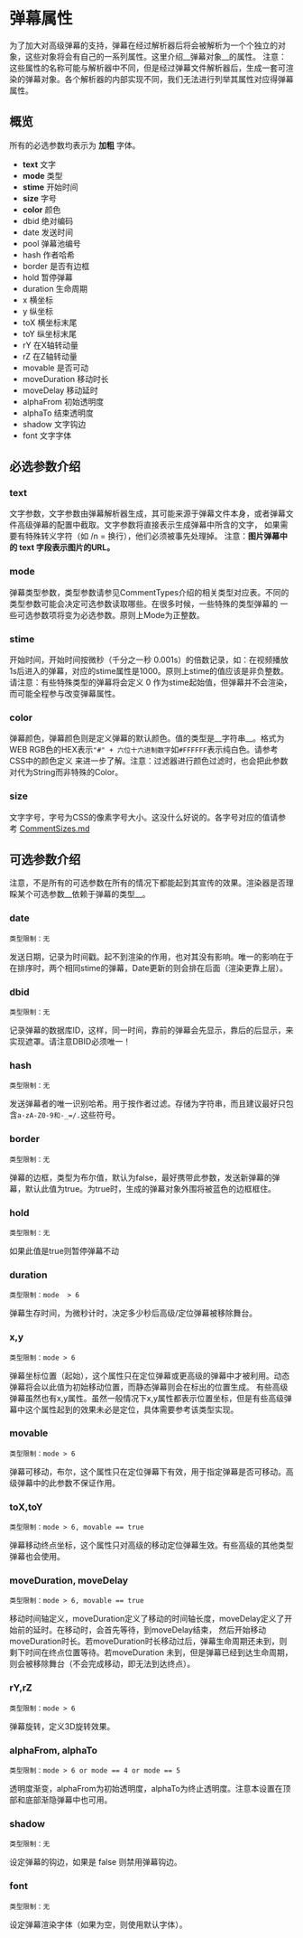 # 弹幕属性
为了加大对高级弹幕的支持，弹幕在经过解析器后将会被解析为一个个独立的对象，这些对象将会有自己的一系列属性。这里介绍__弹幕对象__的属性。
注意：这些属性的名称可能与解析器中不同，但是经过弹幕文件解析器后，生成一套可渲染的弹幕对象。各个解析器的内部实现不同，我们无法进行列举其属性对应得弹幕属性。

## 概览
所有的必选参数均表示为 __加粗__ 字体。
* __text__ 文字
* __mode__ 类型
* __stime__ 开始时间
* __size__ 字号
* __color__ 颜色
* dbid 绝对编码
* date 发送时间
* pool 弹幕池编号
* hash 作者哈希
* border 是否有边框
* hold 暂停弹幕
* duration 生命周期
* x 横坐标
* y 纵坐标
* toX 横坐标末尾
* toY 纵坐标末尾
* rY 在X轴转动量
* rZ 在Z轴转动量
* movable 是否可动
* moveDuration 移动时长
* moveDelay 移动延时
* alphaFrom 初始透明度
* alphaTo 结束透明度
* shadow 文字钩边
* font 文字字体

## 必选参数介绍
### text
文字参数，文字参数由弹幕解析器生成，其可能来源于弹幕文件本身，或者弹幕文件高级弹幕的配置中截取。文字参数将直接表示生成弹幕中所含的文字，
如果需要有特殊转义字符（如 /n = 换行），他们必须被事先处理掉。
注意：__图片弹幕中的 text 字段表示图片的URL。__

### mode
弹幕类型参数，类型参数请参见CommentTypes介绍的相关类型对应表。不同的类型参数可能会决定可选参数读取哪些。在很多时候，一些特殊的类型弹幕的
一些可选参数项将变为必选参数。原则上Mode为正整数。

### stime
开始时间，开始时间按微秒（千分之一秒 0.001s）的倍数记录，如：在视频播放1s后进入的弹幕，对应的stime属性是1000。原则上stime的值应该是非负整数。
请注意：有些特殊类型的弹幕将会定义 0 作为stime起始值，但弹幕并不会渲染，而可能全程参与改变弹幕属性。

### color
弹幕颜色，弹幕颜色则是定义弹幕的默认颜色。值的类型是__字符串__。格式为WEB RGB色的HEX表示```"#" + 六位十六进制数字```如```#FFFFFF```表示纯白色。请参考CSS中的颜色定义
来进一步了解。注意：过滤器进行颜色过滤时，也会把此参数对代为String而非特殊的Color。

### size
文字字号，字号为CSS的像素字号大小。这没什么好说的。各字号对应的值请参考 [CommentSizes.md](CommentSizes.md)

## 可选参数介绍
注意，不是所有的可选参数在所有的情况下都能起到其宣传的效果。渲染器是否理睬某个可选参数__依赖于弹幕的类型__。

### date
    类型限制：无
发送日期，记录为时间戳。起不到渲染的作用，也对其没有影响。唯一的影响在于在排序时，两个相同stime的弹幕，Date更新的则会排在后面（渲染更靠上层）。

### dbid
    类型限制：无
记录弹幕的数据库ID，这样，同一时间，靠前的弹幕会先显示，靠后的后显示，来实现遮罩。请注意DBID必须唯一！

### hash
    类型限制：无
发送弹幕者的唯一识别哈希。用于按作者过滤。存储为字符串，而且建议最好只包含```a-zA-Z0-9和-_=/.```这些符号。

### border
    类型限制：无
弹幕的边框，类型为布尔值，默认为false，最好携带此参数，发送新弹幕的弹幕，默认此值为true。为true时，生成的弹幕对象外围将被蓝色的边框框住。

### hold
    类型限制：无
如果此值是true则暂停弹幕不动

### duration
    类型限制：mode  > 6
弹幕生存时间，为微秒计时，决定多少秒后高级/定位弹幕被移除舞台。

### x,y
    类型限制：mode > 6
弹幕坐标位置（起始），这个属性只在定位弹幕或更高级的弹幕中才被利用。动态弹幕将会以此值为初始移动位置，而静态弹幕则会在标出的位置生成。
有些高级弹幕虽然也有x,y属性。虽然一般情况下x,y属性都表示位置坐标，但是有些高级弹幕中这个属性起到的效果未必是定位，具体需要参考该类型实现。

### movable
    类型限制：mode > 6
弹幕可移动，布尔，这个属性只在定位弹幕下有效，用于指定弹幕是否可移动。高级弹幕中的此参数不保证作用。

### toX,toY
    类型限制：mode > 6, movable == true
弹幕移动终点坐标，这个属性只对高级的移动定位弹幕生效。有些高级的其他类型弹幕也会使用。

### moveDuration, moveDelay
    类型限制：mode > 6, movable == true
移动时间轴定义，moveDuration定义了移动的时间轴长度，moveDelay定义了开始前的延时。在移动时，会首先等待，到moveDelay结束，
然后开始移动moveDuration时长。若moveDuration时长移动过后，弹幕生命周期还未到，则剩下时间在终点位置等待。若moveDuration
未到，但是弹幕已经到达生命周期，则会被移除舞台（不会完成移动，即无法到达终点）。

### rY,rZ
    类型限制：mode > 6
弹幕旋转，定义3D旋转效果。

### alphaFrom, alphaTo
    类型限制：mode > 6 or mode == 4 or mode == 5
透明度渐变，alphaFrom为初始透明度，alphaTo为终止透明度。注意本设置在顶部和底部渐隐弹幕中也可用。

### shadow
    类型限制：无
设定弹幕的钩边，如果是 false 则禁用弹幕钩边。

### font
    类型限制：无
设定弹幕渲染字体（如果为空，则使用默认字体）。
